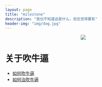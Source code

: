```yaml
---
layout: page
title: "milestone"
description: "我也不知道这是什么，但总觉得要有"
header-img: "img/dog.jpg"
---
```



<center>
    <p><img src="http://7xlfkx.com1.z0.glb.clouddn.com/white2.jpg" align="center"></p>
</center>


<h1>关于吹牛逼</h1>

- [如何吹牛逼](https://www.zhihu.com/question/20214488)
- [如何治吹牛逼](https://www.zhihu.com/question/31012724)






